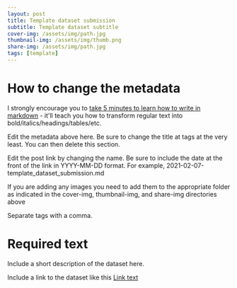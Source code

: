 ```yaml
---
layout: post
title: Template dataset submission
subtitle: Template dataset subtitle
cover-img: /assets/img/path.jpg
thumbnail-img: /assets/img/thumb.png
share-img: /assets/img/path.jpg
tags: [template]
---
```


# How to change the metadata

I strongly encourage you to [take 5 minutes to learn how to write in markdown](https://markdowntutorial.com/) - it'll teach you how to transform regular text into bold/italics/headings/tables/etc.

Edit the metadata above here. Be sure to change the title at tags at the very least. You can then delete this section.

Edit the post link by changing the name. Be sure to include the date at the front of the link in YYYY-MM-DD format. For example, 2021-02-07-template_dataset_submission.md

If you are adding any images you need to add them to the appropriate folder as indicated in the cover-img, thumbnail-img, and share-img directories above

Separate tags with a comma.

# Required text

Include a short description of the dataset here.

Include a link to the dataset like this [Link text](https://www.google.com)
